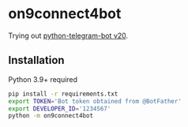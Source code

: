 # on9connect4bot
Trying out [python-telegram-bot v20](https://python-telegram-bot.readthedocs.io/en/v20.0a0/).

## Installation
Python 3.9+ required
```bash
pip install -r requirements.txt
export TOKEN='Bot token obtained from @BotFather'
export DEVELOPER_ID='1234567'
python -m on9connect4bot
```
